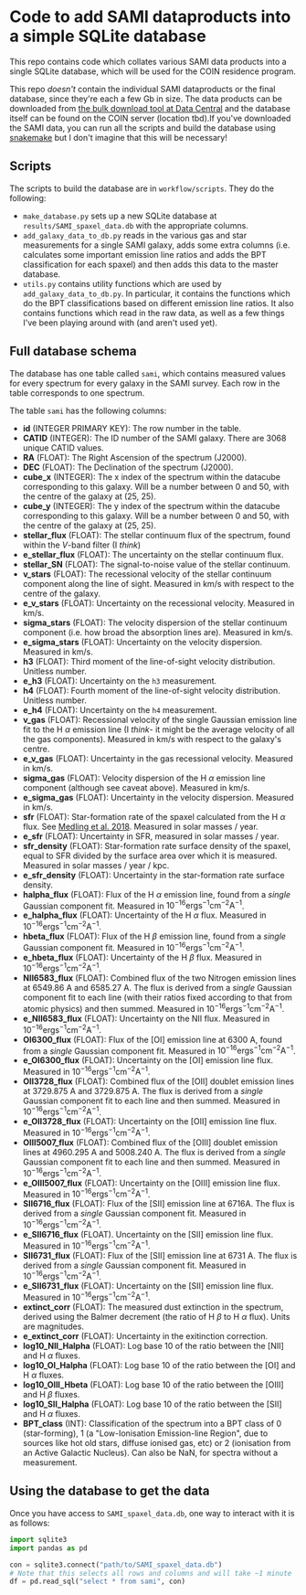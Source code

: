 # Code to add SAMI dataproducts into a simple SQLite database

This repo contains code which collates various SAMI data products into a single SQLite database, which will be used for the COIN residence program. 

This repo _doesn't_ contain the individual SAMI dataproducts or the final database, since they're each a few Gb in size. The data products can be downloaded from [the bulk download tool at Data Central](https://datacentral.org.au/services/download/) and the database itself can be found on the COIN server (location tbd).If you've downloaded the SAMI data, you can run all the scripts and build the database using [snakemake](https://snakemake.readthedocs.io/en/stable/) but I don't imagine that this will be necessary!

## Scripts

The scripts to build the database are in `workflow/scripts`. They do the following:

* `make_database.py` sets up a new SQLite database at `results/SAMI_spaxel_data.db` with the appropriate columns.
* `add_galaxy_data_to_db.py` reads in the various gas and star measurements for a single SAMI galaxy, adds some extra columns (i.e. calculates some important emission line ratios and adds the BPT classification for each spaxel) and then adds this data to the master database.
* `utils.py` contains utility functions which are used by `add_galaxy_data_to_db.py`. In particular, it contains the functions which do the BPT classifications based on different emission line ratios. It also contains functions which read in the raw data, as well as a few things I've been playing around with (and aren't used yet). 

## Full database schema

The database has one table called `sami`, which contains measured values for every spectrum for every galaxy in the SAMI survey. Each row in the table corresponds to one spectrum. 

The table `sami` has the following columns:

* __id__ (INTEGER PRIMARY KEY): The row number in the table.
* __CATID__ (INTEGER): The ID number of the SAMI galaxy. There are 3068 unique CATID values.
* __RA__ (FLOAT): The Right Ascension of the spectrum (J2000).
* __DEC__ (FLOAT): The Declination of the spectrum (J2000).
* __cube_x__ (INTEGER): The x index of the spectrum within the datacube corresponding to this galaxy. Will be a number between 0 and 50, with the centre of the galaxy at (25, 25).
* __cube_y__ (INTEGER): The y index of the spectrum within the datacube corresponding to this galaxy. Will be a number between 0 and 50, with the centre of the galaxy at (25, 25).
* __stellar_flux__ (FLOAT): The stellar continuum flux of the spectrum, found within the $V$-band filter (I _think_)
* __e_stellar_flux__ (FLOAT): The uncertainty on the stellar continuum flux.
* __stellar_SN__ (FLOAT): The signal-to-noise value of the stellar continuum.
* __v_stars__ (FLOAT): The recessional velocity of the stellar continuum component along the line of sight. Measured in km/s with respect to the centre of the galaxy.
* __e_v_stars__ (FLOAT): Uncertainty on the recessional velocity. Measured in km/s.
* __sigma_stars__ (FLOAT): The velocity dispersion of the stellar continuum component (i.e. how broad the absorption lines are). Measured in km/s.
* __e_sigma_stars__ (FLOAT): Uncertainty on the velocity dispersion. Measured in km/s.
* __h3__ (FLOAT): Third moment of the line-of-sight velocity distribution. Unitless number. 
* __e_h3__ (FLOAT): Uncertainty on the `h3` measurement.
* __h4__ (FLOAT): Fourth moment of the line-of-sight velocity distribution. Unitless number.
* __e_h4__ (FLOAT): Uncertainty on the `h4` measurement.
* __v_gas__ (FLOAT): Recessional velocity of the single Gaussian emission line fit to the H $\alpha$ emission line (I _think_- it might be the average velocity of all the gas components). Measured in km/s with respect to the galaxy's centre.
* __e_v_gas__ (FLOAT): Uncertainty in the gas recessional velocity. Measured in km/s.
* __sigma_gas__ (FLOAT): Velocity dispersion of the H $\alpha$ emission line component (although see caveat above). Measured in km/s.
* __e_sigma_gas__ (FLOAT): Uncertainty in the velocity dispersion. Measured in km/s.
* __sfr__ (FLOAT): Star-formation rate of the spaxel calculated from the H $\alpha$ flux. See [Medling et al. 2018](https://ui.adsabs.harvard.edu/abs/2018MNRAS.475.5194M/abstract). Measured in solar masses / year.
* __e_sfr__ (FLOAT): Uncertainty in SFR, measured in solar masses / year.
* __sfr_density__ (FLOAT): Star-formation rate surface density of the spaxel, equal to SFR divided by the surface area over which it is measured. Measured in solar masses / year / kpc. 
* __e_sfr_density__ (FLOAT): Uncertainty in the star-formation rate surface density. 
* __halpha_flux__ (FLOAT): Flux of the H $\alpha$ emission line, found from a _single_ Gaussian component fit. Measured in $10^{-16} \mathrm{erg s}^{-1} \mathrm{cm}^{-2} \mathrm{A}^{-1}$.
* __e_halpha_flux__ (FLOAT): Uncertainty of the H $\alpha$ flux. Measured in $10^{-16} \mathrm{erg s}^{-1} \mathrm{cm}^{-2} \mathrm{A}^{-1}$.
* __hbeta_flux__ (FLOAT): Flux of the H $\beta$ emission line, found from a _single_ Gaussian component fit. Measured in $10^{-16} \mathrm{erg s}^{-1} \mathrm{cm}^{-2} \mathrm{A}^{-1}$.
* __e_hbeta_flux__ (FLOAT): Uncertainty of the H $\beta$ flux. Measured in $10^{-16} \mathrm{erg s}^{-1} \mathrm{cm}^{-2} \mathrm{A}^{-1}$.
* __NII6583_flux__ (FLOAT): Combined flux of the two Nitrogen emission lines at 6549.86 $\mathrm{A}$ and 6585.27 $\mathrm{A}$. The flux is derived from a _single_ Gaussian component fit to each line (with their ratios fixed according to that from atomic physics) and then summed. Measured in $10^{-16} \mathrm{erg s}^{-1} \mathrm{cm}^{-2} \mathrm{A}^{-1}$.
* __e_NII6583_flux__ (FLOAT): Uncertainty on the NII flux. Measured in $10^{-16} \mathrm{erg s}^{-1} \mathrm{cm}^{-2} \mathrm{A}^{-1}$.
* __OI6300_flux__ (FLOAT): Flux of the \[OI] emission line at 6300 $\mathrm{A}$, found from a _single_ Gaussian component fit. Measured in $10^{-16} \mathrm{erg s}^{-1} \mathrm{cm}^{-2} \mathrm{A}^{-1}$.
* __e_OI6300_flux__ (FLOAT): Uncertainty on the \[OI] emission line flux. Measured in $10^{-16} \mathrm{erg s}^{-1} \mathrm{cm}^{-2} \mathrm{A}^{-1}$.
* __OII3728_flux__ (FLOAT): Combined flux of the \[OII] doublet emission lines at 3729.875 $\mathrm{A}$ and 3729.875 $\mathrm{A}$. The flux is derived from a _single_ Gaussian component fit to each line and then summed. Measured in $10^{-16} \mathrm{erg s}^{-1} \mathrm{cm}^{-2} \mathrm{A}^{-1}$.
* __e_OII3728_flux__ (FLOAT): Uncertainty on the \[OII] emission line flux. Measured in $10^{-16} \mathrm{erg s}^{-1} \mathrm{cm}^{-2} \mathrm{A}^{-1}$.
* __OIII5007_flux__ (FLOAT): Combined flux of the \[OIII] doublet emission lines at 4960.295 $\mathrm{A}$ and 5008.240 $\mathrm{A}$. The flux is derived from a _single_ Gaussian component fit to each line and then summed. Measured in $10^{-16} \mathrm{erg s}^{-1} \mathrm{cm}^{-2} \mathrm{A}^{-1}$.
* __e_OIII5007_flux__ (FLOAT): Uncertainty on the \[OIII] emission line flux. Measured in $10^{-16} \mathrm{erg s}^{-1} \mathrm{cm}^{-2} \mathrm{A}^{-1}$.
* __SII6716_flux__ (FLOAT): Flux of the \[SII] emission line at 6716$\mathrm{A}$. The flux is derived from a _single_ Gaussian component fit. Measured in $10^{-16} \mathrm{erg s}^{-1} \mathrm{cm}^{-2} \mathrm{A}^{-1}$.
* __e_SII6716_flux__ (FLOAT). Uncertainty on the \[SII] emission line flux. Measured in $10^{-16} \mathrm{erg s}^{-1} \mathrm{cm}^{-2} \mathrm{A}^{-1}$.
* __SII6731_flux__ (FLOAT): Flux of the \[SII] emission line at 6731 $\mathrm{A}$. The flux is derived from a _single_ Gaussian component fit. Measured in $10^{-16} \mathrm{erg s}^{-1} \mathrm{cm}^{-2} \mathrm{A}^{-1}$.
* __e_SII6731_flux__ (FLOAT): Uncertainty on the \[SII] emission line flux. Measured in $10^{-16} \mathrm{erg s}^{-1} \mathrm{cm}^{-2} \mathrm{A}^{-1}$.
* __extinct_corr__ (FLOAT): The measured dust extinction in the spectrum, derived using the Balmer decrement (the ratio of H $\beta$ to H $\alpha$ flux). Units are magnitudes. 
* __e_extinct_corr__ (FLOAT): Uncertainty in the exitinction correction. 
* __log10_NII_Halpha__ (FLOAT): Log base 10 of the ratio between the \[NII] and H $\alpha$ fluxes.
* __log10_OI_Halpha__ (FLOAT): Log base 10 of the ratio between the \[OI] and H $\alpha$ fluxes.
* __log10_OIII_Hbeta__ (FLOAT): Log base 10 of the ratio between the \[OIII] and H $\beta$ fluxes.
* __log10_SII_Halpha__ (FLOAT): Log base 10 of the ratio between the \[SII] and H $\alpha$ fluxes.
* __BPT_class__ (INT): Classification of the spectrum into a BPT class of 0 (star-forming), 1 (a "Low-Ionisation Emission-line Region", due to sources like hot old stars, diffuse ionised gas, etc) or 2 (ionisation from an Active Galactic Nucleus). Can also be NaN, for spectra without a measurement.



## Using the database to get the data

Once you have access to `SAMI_spaxel_data.db`, one way to interact with it is as follows:

```python
import sqlite3
import pandas as pd

con = sqlite3.connect("path/to/SAMI_spaxel_data.db")
# Note that this selects all rows and columns and will take ~1 minute
df = pd.read_sql("select * from sami", con)
```



